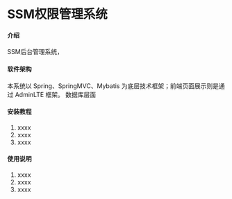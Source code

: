 # SSM权限管理系统

#### 介绍
SSM后台管理系统，

#### 软件架构
本系统以 Spring、SpringMVC、Mybatis 为底层技术框架；前端页面展示则是通过 AdminLTE 框架。
数据库层面


#### 安装教程

1.  xxxx
2.  xxxx
3.  xxxx

#### 使用说明

1.  xxxx
2.  xxxx
3.  xxxx


